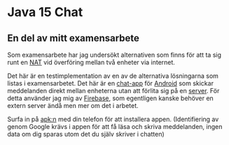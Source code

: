 # Java 15 Chat
## En del av mitt examensarbete
Som examensarbete har jag undersökt alternativen som finns för att ta sig runt en [NAT](https://sv.wikipedia.org/wiki/Network_Address_Translation) vid överföring mellan två enheter via internet. 

Det här är en testimplementation av en av de alternativa lösningarna som listas i examensarbetet. Det här är en [chat-app](https://sv.wikipedia.org/wiki/Chatt) för [Android](https://sv.wikipedia.org/wiki/Android_(operativsystem)) som skickar meddelanden direkt mellan enheterna utan att förlita sig på en [server](https://sv.wikipedia.org/wiki/Server). För detta använder jag mig av [Firebase](http://techworld.idg.se/2.2524/1.519861/firebase--realtid-med-nagra-fa-rader-kod), som egentligen kanske behöver en extern server ändå men mer om det i arbetet.

Surfa in på [apk:n](app-release-unsigned-v1.1.apk) med din telefon för att installera appen. (Identifiering av genom Google krävs i appen för att få läsa och skriva meddelanden, ingen data om dig sparas utom det du själv skriver i chatten)
